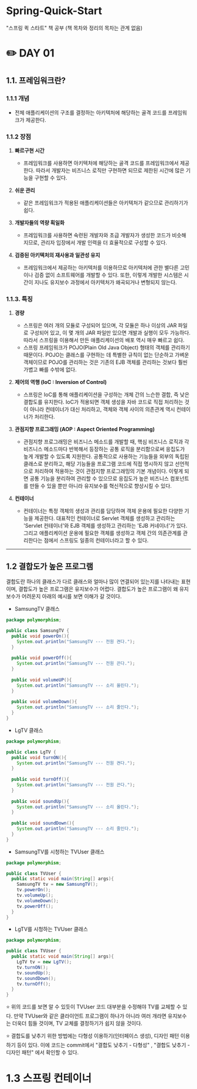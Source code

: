# Spring-Quick-Start
"스프링 퀵 스타트" 책 공부 (책 목차와 정리의 목차는 관계 없음)
# ✏️ DAY 01
## 1.1. 프레임워크란?
### 1.1.1 개념
* 전체 애플리케이션의 구조를 결정하는 아키텍처에 해당하는 골격 코드를 프레임워크가 제공한다.
### 1.1.2 장점
1. <b> 빠르구현 시간 </b> 
   + 프레임워크를 사용하면 아키텍처에 해당하는 골격 코드를 프레임워크에서 제공한다. 따라서 개발자는 비즈니스 로직만 구현하면 되므로 제한된 시간에 많은 기능을 구현할 수 있다.

2. <b> 쉬운 관리 </b>
    + 같은 프레임워크가 적용된 애플리케이션들은 아키텍처가 같으므로 관리하기가 쉽다.

3. <b> 개발자들의 역량 획일화 </b>
    + 프레임워크를 사용하면 숙련된 개발자와 초급 개발자가 생성한 코드가 비슷해지므로, 관리자 입장에서 개발 인력을 더 효율적으로 구성할 수 있다.

4. <b> 검증된 아키텍처의 재사용과 일관성 유지 </b>
    + 프레임워크에서 제공하는 아키텍처를 이용하므로 아키텍처에 관한 별다른 고민이나 검증 없이 소프트웨어를 개발할 수 있다. 또한, 이렇게 개발한 시스템은 시간이 지나도 유지보수 과정에서 
    아키텍처가 왜곡되거나 변형되지 않는다.
    
### 1.1.3. 특징
1. <b> 경량 </b>
    * 스프링은 여러 개의 모듈로 구성되어 있으며, 각 모듈은 하나 이상의 JAR 파일로 구성되어 있고, 이 몇 개의 JAR 파일만 있으면 개발과 실행이 모두 가능하다. 따라서 스프링을 이용해서 만든 
    애플리케이션의 배포 역시 매우 빠르고 쉽다.
    * 스프링 프레임워크가 POJO(Plain Old Java Object) 형태의 객체를 관리하기 때문이다. POJO는 클래스를 구현하는 데 특별한 규칙이 없는 단순하고 가벼운 객체이므로 POJO를 관리하는 것은 
    기존의 EJB 객체를 관리하는 것보다 훨씬 가볍고 빠를 수밖에 없다.
2. <b> 제어의 역행 (IoC : Inversion of Control) </b>
     * 스프링은 IoC를 통해 애플리케이션을 구성하는 개체 간의 느슨한 결합, 즉 낮은 결합도를 유지한다. IoC가 적용되면 객체 생성을 자바 코드로 직접 처리하는 것이 아니라 컨테이너가 대신 
    처리하고, 객체와 객체 사이의 의존관계 역시 컨테이너가 처리한다.
3. <b> 관점지향 프로그래밍 (AOP : Aspect Oriented Programming) </b>
    * 관점지향 프로그래밍은 비즈니스 메소드를 개발할 때, 핵심 비즈니스 로직과 각 비즈니스 메소드마다 반복해서 등장하는 공통 로직을 분리함으로써 응집도가 높게 개발할 수 있도록 지원한다.
    공통적으로 사용하는 기능들을 외부의 독립된 클래스로 분리하고, 해당 기능들을 프로그램 코드에 직접 명시하지 않고 선언적으로 처리하여 적용하는 것이 관점지향 프로그래밍의 기본 개념이다.
    이렇게 되면 공통 기능을 분리하여 관리할 수 있으므로 응집도가 높은 비즈니스 컴포넌트를 만들 수 있을 뿐만 아니라 유지보수를 혁신적으로 향상시킬 수 있다.
    
4. <b> 컨테이너 </b>
    * 컨테이너는 특정 객체의 생성과 관리를 담당하며 객체 운용에 필요한 다양한 기능을 제공한다. 대표적인 컨테이너로 Servlet 객체를 생성하고 관리하는 'Servlet 컨테이너'와 EJB 객체를 
    생성하고 관리하는 'EJB 커네이너'가 있다. 그리고 애플리케이션 운용에 필요한 객체를 생성하고 객체 간의 의존관계를 관리한다는 점에서 스프링도 일종의 컨테이너라고 할 수 있다.

<hr />

## 1.2 결합도가 높은 프로그램
결합도란 하나의 클래스가 다르 클래스와 얼마나 많이 연결되어 있는지를 나타내는 표현이며, 결합도가 높은 프로그램은 유지보수가 어렵다.
결합도가 높은 프로그램이 왜 유지보수가 어려운지 아래의 예시를 보면 이해가 갈 것이다.

* SamsungTV 클래스
```Java
package polymorphism;

public class SamsungTV {
  public void powerOn(){
    System.out.println("SamsungTV --- 전원 켠다.");
  }
  
  public void powerOff(){
    System.out.println("SamsungTV --- 전원 끈다.");
  }
  
  public void volumeUP(){
    System.out.println("SamsungTV --- 소리 올린다.");
  }
  
  public void volumeDown(){
    System.out.println("SamsungTV --- 소리 줄인다.");
  }
}
```

* LgTV 클래스

```Java
package polymorphism;

public class LgTV {
  public void turnON(){
    System.out.println("SamsungTV --- 전원 켠다.");
  }
  
  public void turnOff(){
    System.out.println("SamsungTV --- 전원 끈다.");
  }
  
  public void soundUp(){
    System.out.println("SamsungTV --- 소리 올린다.");
  }
  
  public void soundDown(){
    System.out.println("SamsungTV --- 소리 줄인다.");
  }
}
```

* SamsungTV를 시청하는 TVUser 클래스

```Java
package polymorphism;

public class TVUser {
  public static void main(String[] args){
    SamsungTV tv = new SamsungTV();
    tv.powerOn();
    tv.volumeUp();
    tv.volumeDown();
    tv.powerOff();
  }
}
```

* LgTV를 시청하는 TVUser 클래스

```Java
package polymorphism;

public class TVUser {
  public static void main(String[] args){
    LgTV tv = new LgTV();
    tv.turnON();
    tv.soundUp();
    tv.soundDown();
    tv.turnOff();
  }
}
```

⭐ 위의 코드를 보면 알 수 있듯이 TVUser 코드 대부분을 수정해야 TV를 교체할 수 있다. 
만약 TVUser와 같은 클라이언트 프로그램이 하나가 아니라 여러 개라면 유지보수는 더욱더 힘들 것이며, TV 교체를 결정하기가 쉽지 않을 것이다.

⭐ 결합도를 낮추기 위한 방법에는 다형성 이용하기(인터페이스 생성), 디자인 패턴 이용하기 등이 있다. 이에 코드는 commit에서 "결합도 낮추기 - 다형성" , "결합도 낮추기 - 디자인 패턴" 에서
확인할 수 있다.

# 1.3 스프링 컨테이너 
